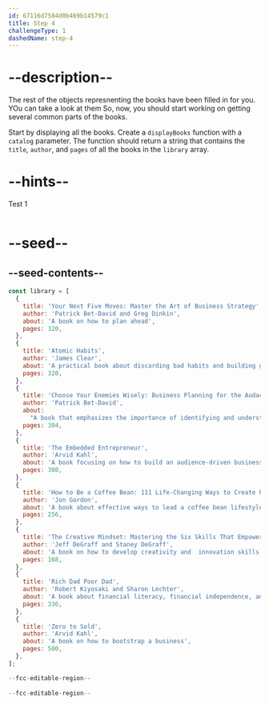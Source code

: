 ```yaml
---
id: 67116d7584d0b469b14579c1
title: Step 4
challengeType: 1
dashedName: step-4
---
```


# --description--

The rest of the objects represnenting the books have been filled in for you. YOu can take a look at them So, now, you should start working on getting several common parts of the books.

Start by displaying all the books. Create a `displayBooks` function with a `catalog` parameter. The function should return a string that contains the `title`, `author`, and `pages` of all the books in the `library` array.

# --hints--

Test 1

```js

```

# --seed--

## --seed-contents--

```js
const library = [
  {
    title: 'Your Next Five Moves: Master the Art of Business Strategy',
    author: 'Patrick Bet-David and Greg Dinkin',
    about: 'A book on how to plan ahead',
    pages: 320,
  },
  {
    title: 'Atomic Habits',
    author: 'James Clear',
    about: 'A practical book about discarding bad habits and building good ones',
    pages: 320,
  },
  {
    title: 'Choose Your Enemies Wisely: Business Planning for the Audacious Few',
    author: 'Patrick Bet-David',
    about:
      "A book that emphasizes the importance of identifying and understanding one's adversaries to succeed in the business world",
    pages: 304,
  },
  {
    title: 'The Embedded Entrepreneur',
    author: 'Arvid Kahl',
    about: 'A book focusing on how to build an audience-driven business',
    pages: 308,
  },
  {
    title: 'How to Be a Coffee Bean: 111 Life-Changing Ways to Create Positive Change',
    author: 'Jon Gordon',
    about: 'A book about effective ways to lead a coffee bean lifestyle',
    pages: 256,
  },
  {
    title: 'The Creative Mindset: Mastering the Six Skills That Empower Innovation',
    author: 'Jeff DeGraff and Staney DeGraff',
    about: 'A book on how to develop creativity and  innovation skills',
    pages: 168,
  },
  {
    title: 'Rich Dad Poor Dad',
    author: 'Robert Kiyosaki and Sharon Lechter',
    about: 'A book about financial literacy, financial independence, and building wealth. ',
    pages: 336,
  },
  {
    title: 'Zero to Sold',
    author: 'Arvid Kahl',
    about: 'A book on how to bootstrap a business',
    pages: 500,
  },
];

--fcc-editable-region--
  
--fcc-editable-region--
```
